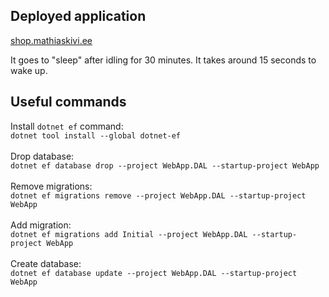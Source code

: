 ## Deployed application

[shop.mathiaskivi.ee](https://shop.mathiaskivi.ee)

It goes to "sleep" after idling for 30 minutes. It takes around 15 seconds to wake up.

## Useful commands
Install `dotnet ef` command:<br />
`dotnet tool install --global dotnet-ef`
<br /><br />
Drop database:<br />
`dotnet ef database drop --project WebApp.DAL --startup-project WebApp`
<br /><br />
Remove migrations:<br />
`dotnet ef migrations remove --project WebApp.DAL --startup-project WebApp`
<br /><br />
Add migration:<br />
`dotnet ef migrations add Initial --project WebApp.DAL --startup-project WebApp`
<br /><br />
Create database:<br />
`dotnet ef database update --project WebApp.DAL --startup-project WebApp`
